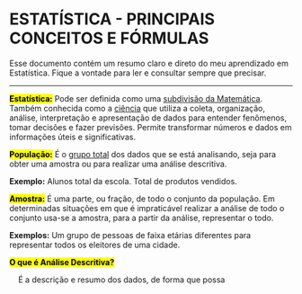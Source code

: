 # ESTATÍSTICA - PRINCIPAIS CONCEITOS E FÓRMULAS

Esse documento contém um resumo claro e direto do meu aprendizado em Estatística. Fique a vontade para ler e consultar sempre que precisar.

----

**<mark>Estatística:</mark>** Pode ser definida como uma <u>subdivisão da Matemática</u>. Também conhecida como a <u>ciência</u> que utiliza a coleta, organização, análise, interpretação e apresentação de dados para entender fenômenos, tomar decisões e fazer previsões. Permite transformar números e dados em informações úteis e significativas.

**<mark>População:</mark>**  É o <u>grupo total</u> dos dados que se está analisando, seja para obter uma amostra ou para realizar uma análise descritiva. 

**Exemplo:** Alunos total da escola. Total de produtos vendidos. 

<mark>**Amostra:**</mark> É uma parte, ou fração, de todo o conjunto da população. Em determinadas situações em que é impraticável realizar a análise de todo o conjunto usa-se a amostra, para a partir da análise, representar o todo.

**Exemplos:** Um grupo de pessoas de faixa etárias diferentes para representar todos os eleitores de uma cidade. 



**<mark>O que é Análise Descritiva?</mark>**

    É a descrição e resumo dos dados, de forma que possa 
